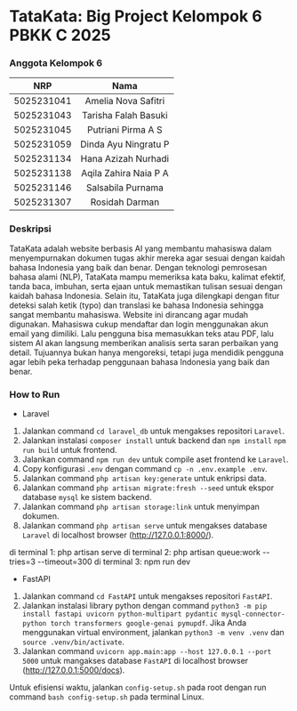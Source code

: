 # TataKata: Big Project Kelompok 6 PBKK C 2025

### Anggota Kelompok 6
|    NRP     |      Nama      |
| :--------: | :------------: |
| 5025231041 | Amelia Nova Safitri |
| 5025231043 | Tarisha Falah Basuki |
| 5025231045 | Putriani Pirma A S |
| 5025231059 | Dinda Ayu Ningratu P |
| 5025231134 | Hana Azizah Nurhadi |
| 5025231138 | Aqila Zahira Naia P A |
| 5025231146 | Salsabila Purnama |
| 5025231307 | Rosidah Darman |

### Deskripsi
  TataKata adalah website berbasis AI yang membantu mahasiswa dalam menyempurnakan dokumen tugas akhir mereka agar sesuai dengan kaidah bahasa Indonesia yang baik dan benar. Dengan teknologi pemrosesan bahasa alami (NLP), TataKata mampu memeriksa kata baku, kalimat efektif, tanda baca, imbuhan, serta ejaan untuk memastikan tulisan sesuai dengan kaidah bahasa Indonesia. Selain itu, TataKata juga dilengkapi dengan fitur deteksi salah ketik (typo) dan translasi ke bahasa Indonesia sehingga sangat membantu mahasiswa.
Website ini dirancang agar mudah digunakan. Mahasiswa cukup mendaftar dan login menggunakan akun email yang dimiliki. Lalu pengguna bisa memasukkan teks atau PDF, lalu sistem AI akan langsung memberikan analisis serta saran perbaikan yang detail. Tujuannya bukan hanya mengoreksi, tetapi juga mendidik pengguna agar lebih peka terhadap penggunaan bahasa Indonesia yang baik dan benar.

### How to Run
- Laravel
1. Jalankan command ```cd laravel_db``` untuk mengakses repositori ```Laravel```.
2. Jalankan instalasi ```composer install``` untuk backend dan ```npm install``` ```npm run build``` untuk frontend.
3. Jalankan command ```npm run dev``` untuk compile aset frontend ke ```Laravel```.
4. Copy konfigurasi ```.env``` dengan command ```cp -n .env.example .env```.
5. Jalankan command ```php artisan key:generate``` untuk enkripsi data.
6. Jalankan command ```php artisan migrate:fresh --seed``` untuk ekspor database ```mysql``` ke sistem backend.
7. Jalankan command ```php artisan storage:link``` untuk menyimpan dokumen.
8. Jalankan command ```php artisan serve``` untuk mengakses database ```Laravel``` di localhost browser (http://127.0.0.1:8000/).

di terminal 1: php artisan serve
di terminal 2: php artisan queue:work --tries=3 --timeout=300
di terminal 3: npm run dev

- FastAPI
1. Jalankan command ```cd FastAPI``` untuk mengakses repositori ```FastAPI```.
2. Jalankan instalasi library python dengan command ```python3 -m pip install fastapi uvicorn python-multipart pydantic mysql-connector-python torch transformers google-genai pymupdf```. Jika Anda menggunakan virtual environment, jalankan ```python3 -m venv .venv``` dan ```source .venv/bin/activate```.
3. Jalankan command ```uvicorn app.main:app --host 127.0.0.1 --port 5000``` untuk mangakses database ```FastAPI``` di localhost browser (http://127.0.0.1:5000/docs).

Untuk efisiensi waktu, jalankan ```config-setup.sh``` pada root dengan run command ```bash config-setup.sh``` pada terminal Linux.
